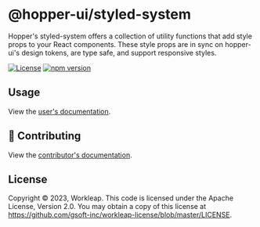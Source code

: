 # @hopper-ui/styled-system

Hopper's styled-system offers a collection of utility functions that add style props to your React components. These style props are in sync on hopper-ui's design tokens, are type safe, and support responsive styles.

[![License](https://img.shields.io/badge/License-Apache_2.0-blue.svg)](../../LICENSE)
[![npm version](https://img.shields.io/npm/v/@hopper-ui/styled-system)](https://www.npmjs.com/package/@hopper-ui/styled-system)

## Usage

View the [user's documentation](https://hopper.workleap.design/).

## 🤝 Contributing

View the [contributor's documentation](https://github.com/gsoft-inc/wl-hopper/blob/main/CONTRIBUTING.md).

## License

Copyright © 2023, Workleap. This code is licensed under the Apache License, Version 2.0. You may obtain a copy of this license at https://github.com/gsoft-inc/workleap-license/blob/master/LICENSE.
